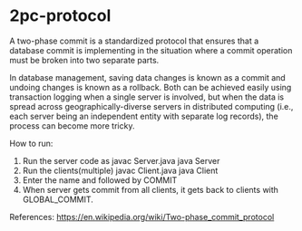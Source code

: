 # 2pc-protocol

A two-phase commit is a standardized protocol that ensures that a database commit is implementing in the situation where a commit operation must be broken into two separate parts.

In database management, saving data changes is known as a commit and undoing changes is known as a rollback. Both can be achieved easily using transaction logging when a single server is involved, but when the data is spread across geographically-diverse servers in distributed computing (i.e., each server being an independent entity with separate log records), the process can become more tricky.

How to run:
1. Run the server code as
  javac Server.java
  java Server
2. Run the clients(multiple)
    javac Client.java
    java Client
3. Enter the name and followed by COMMIT
4. When server gets commit from all clients, it gets back to clients with GLOBAL_COMMIT.





References:
https://en.wikipedia.org/wiki/Two-phase_commit_protocol
